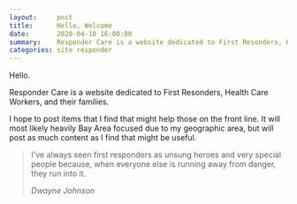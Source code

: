 ```yaml
---
layout:     post
title:      Hello, Welcome
date:       2020-04-10 16:00:00
summary:    Responder Care is a website dedicated to First Resonders, Health Care Workers, and their families
categories: site responder
---
```


Hello.

Responder Care is a website dedicated to First Resonders, Health Care Workers, and their families.

I hope to post items that I find that might help those on the front line.  It will most likely heavily Bay Area focused due to my geographic area, but will post as much content as I find that might be useful.

<blockquote>
  <p>
   I've always seen first responders as unsung heroes and very special people because, when everyone else is running away from danger, they run into it.
  </p>
  <footer><cite title="Dwayne Johnson">Dwayne Johnson</cite></footer>
</blockquote>
